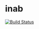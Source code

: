 # inab

[![Build Status](https://img.shields.io/travis/hwaterke/inab/master.svg?style=flat-square)](https://travis-ci.org/hwaterke/inab)
